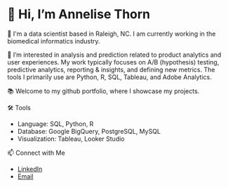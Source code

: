 # 👋 Hi, I’m Annelise Thorn

💼 I'm a data scientist based in Raleigh, NC. I am currently working in the biomedical informatics industry.

👀 I’m interested in analysis and prediction related to product analytics and user experiences. My work typically focuses on A/B (hypothesis) testing, predictive analytics, reporting & insights, and defining new metrics. The tools I primarily use are Python, R, SQL, Tableau, and Adobe Analytics.

📚 Welcome to my github portfolio, where I showcase my projects.

🛠️ Tools
- Language: SQL, Python, R
- Database: Google BigQuery, PostgreSQL, MySQL
- Visualization: Tableau, Looker Studio

📫 Connect with Me
- [LinkedIn](https://www.linkedin.com/in/annelisethorn/)
- [Email](mailto:anneliset47@gmail.com)
